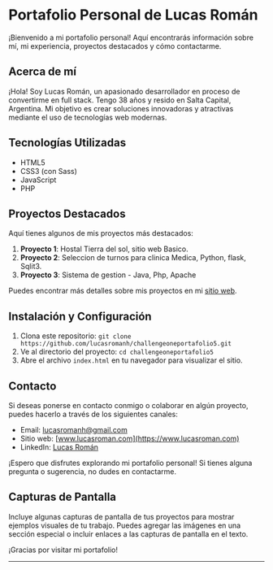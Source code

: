 # Portafolio Personal de Lucas Román

¡Bienvenido a mi portafolio personal! Aquí encontrarás información sobre mí, mi experiencia, proyectos destacados y cómo contactarme.

## Acerca de mí

¡Hola! Soy Lucas Román, un apasionado desarrollador en proceso de convertirme en full stack. Tengo 38 años y resido en Salta Capital, Argentina. Mi objetivo es crear soluciones innovadoras y atractivas mediante el uso de tecnologías web modernas.

## Tecnologías Utilizadas

- HTML5
- CSS3 (con Sass)
- JavaScript
- PHP

## Proyectos Destacados

Aquí tienes algunos de mis proyectos más destacados:

1. **Proyecto 1**: Hostal Tierra del sol, sitio web Basico.
2. **Proyecto 2**: Seleccion de turnos para clinica Medica, Python, flask, Sqlit3.
3. **Proyecto 3**: Sistema de gestion - Java, Php, Apache

Puedes encontrar más detalles sobre mis proyectos en mi [sitio web](https://www.lucasromanh.com).

## Instalación y Configuración

1. Clona este repositorio: `git clone https://github.com/lucasromanh/challengeoneportafolio5.git`
2. Ve al directorio del proyecto: `cd challengeoneportafolio5`
3. Abre el archivo `index.html` en tu navegador para visualizar el sitio.

## Contacto

Si deseas ponerse en contacto conmigo o colaborar en algún proyecto, puedes hacerlo a través de los siguientes canales:

- Email: lucasromanh@gmail.com
- Sitio web: [www.lucasroman.com](https://www.lucasroman.com)
- LinkedIn: [Lucas Román](https://www.linkedin.com/in/lucas-roman)

¡Espero que disfrutes explorando mi portafolio personal! Si tienes alguna pregunta o sugerencia, no dudes en contactarme.

## Capturas de Pantalla

Incluye algunas capturas de pantalla de tus proyectos para mostrar ejemplos visuales de tu trabajo. Puedes agregar las imágenes en una sección especial o incluir enlaces a las capturas de pantalla en el texto.

¡Gracias por visitar mi portafolio!

---
